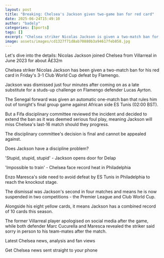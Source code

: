 ```yaml
---
layout: post
title: "Breaking: Chelsea's Jackson given two-game ban for red card"
date: 2025-06-24T15:49:10
author: "badely"
categories: [Sports]
tags: []
excerpt: "Chelsea striker Nicolas Jackson is given a two-match ban for his red card in Friday's 3-1 Club World Cup defeat by Flamengo."
image: assets/images/cd1327f71d8ab70880b3a94617feb858.jpg
---
```


Let's dive into the details: Nicolas Jackson joined Chelsea from Villarreal in June 2023 for about Â£32m

Chelsea striker Nicolas Jackson has been given a two-match ban for his red card in Friday's 3-1 Club World Cup defeat by Flamengo.

Jackson was dismissed just four minutes after coming on as a late substitute for a studs-up challenge on Flamengo defender Lucas Ayrton.

The Senegal forward was given an automatic one-match ban that rules him out of tonight's final group game against African side ES Tunis (02:00 BST).

But a Fifa disciplinary committee reviewed the incident and decided to extend the ban as it was deemed serious foul play, meaning Jackson will miss Chelsea's last-16 match should they progress.

The disciplinary committee's decision is final and cannot be appealed against.

Does Jackson have a discipline problem?

'Stupid, stupid, stupid' - Jackson opens door for Delap

'Impossible to train' - Chelsea face record heat in Philadelphia

Enzo Maresca's side need to avoid defeat by ES Tunis in Philadelphia to reach the knockout stage.

The dismissal was Jackson's second in four matches and means he is now suspended in two competitions - the Premier League and Club World Cup.

Alongside his eight yellow cards, it means Jackson has a combined record of 10 cards this season.

The former Villarreal player apologised on social media after the game, while both defender Marc Cucurella and Maresca revealed the striker said sorry in person to his team-mates after the match.

Latest Chelsea news, analysis and fan views

Get Chelsea news sent straight to your phone

